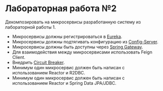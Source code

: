 # Лабораторная работа №2

Декомпозировать на микросервисы разработанную систему из лабораторной работы 1.

 - Микросервисы должны регистрироваться в [Eureka](https://spring.io/projects/spring-cloud-netflix).
 - Микросервисы должны подтягивать конфигурацию из [Config-Server](https://spring.io/projects/spring-cloud-config).
 - Микросервисы должны быть доступны через [Spring Gateway](https://spring.io/projects/spring-cloud-gateway).
 - Для взаимодействия между микросервисами использовать Feign Client.
 - Внедрить [Circuit Breaker](https://cloud.spring.io/spring-cloud-netflix/multi/multi__circuit_breaker_hystrix_clients.html).
 - Минимум один микросервис должен быть написан с использованием Reactor и R2DBC.
 - Минимум один микросервис должен быть написан с использованием Reactor и Spring Data JPA/JDBC.
